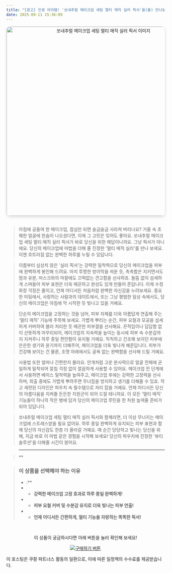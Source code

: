 ```yaml
---
title: "[광고] 인생 아이템! '쏘내추럴 메이크업 세팅 멀티 매직 실러 픽서'을(를) 만나보세요."
date: 2025-09-11 15:36:09
---
```


<div align="center">
    <a href="https://link.coupang.com/re/AFFSDP?lptag=AF8916626&pageKey=1975842261&itemId=19292786356&vendorItemId=71347872531&traceid=V0-153-c47f49ba96d0f059&requestid=20250912003553439003915798&token=31850C%7CGM" target="_blank">
        <img src="https://ads-partners.coupang.com/image1/pKXvcCi5uyDPQNh2pGIfZKijqSsafDk0LGHNSWSdfTXVRTVRIPRWKFb8ikojhwHNldMlU0Vco_FT7W-ZEAnY3pR8e4XyuJ5_eEqw1iknwUA-04H76hmdptuDJOatfZgZGzS3OwdAvUBuoeNrlH7V_P98HRkQmeh3WeB0JZSPv-5gd_Sqi7U8ZNeAD66repfrT9-Mjxci-bSEUsxux2LGLTbukERe670NO59ZyVd-8R2tKW7bbPmM_zD-kHYLvGcnVhLyNQS7Uid5h8wud_s9xd4amCo=" alt="쏘내추럴 메이크업 세팅 멀티 매직 실러 픽서 이미지" width="600" style="max-width: 100%; height: auto; border-radius: 12px; border: 1px solid #e0e0e0; box-shadow: 0 4px 8px rgba(0,0,0,0.1);">
    </a>
</div>
<br>

> 아침에 공들여 한 메이크업, 점심만 되면 슬금슬금 사라져 버리나요? 거울 속 초췌한 얼굴에 한숨이 나오셨다면, 이제 그 고민은 잊어도 좋아요. 쏘내추럴 메이크업 세팅 멀티 매직 실러 픽서가 바로 당신을 위한 해답이니까요. 그냥 픽서가 아니에요. 당신의 메이크업에 마법을 더해 줄 진정한 '멀티 매직 실러'를 만나 보세요. 이젠 흐트러짐 없는 완벽한 하루를 누릴 수 있답니다.

> 이름부터 심상치 않은 '실러 픽서'는 강력한 밀착력으로 당신의 메이크업을 피부에 완벽하게 봉인해 드려요. 마치 투명한 방어막을 씌운 듯, 촉촉함은 지키면서도 땀과 유분, 마스크와의 마찰에도 끄떡없는 견고함을 선사하죠. 들뜸 없이 섬세하게 스며들어 피부 표현은 더욱 매끈하고 완성도 있게 만들어 준답니다. 이제 수정 화장 걱정은 줄이고, 언제 어디서든 처음처럼 완벽한 자신감을 누려보세요. 중요한 미팅에서, 사랑하는 사람과의 데이트에서, 또는 그냥 평범한 일상 속에서도, 당신의 메이크업은 아침에 막 시작한 듯 빛나고 있을 거예요.

> 단순히 메이크업을 고정하는 것을 넘어, 피부 자체를 더욱 아름답게 연출해 주는 '멀티 매직' 기능에 주목해 보세요. 가볍게 뿌리는 순간, 피부 요철과 모공을 섬세하게 커버하여 블러 처리한 듯 매끈한 피부결을 선사해요. 끈적임이나 답답함 없이 산뜻하게 마무리되어, 메이크업의 지속력을 높이는 동시에 피부 속 수분감까지 지켜주니 하루 종일 편안함이 유지될 거예요. 칙칙하고 건조해 보이던 피부에 은은한 생기와 윤기까지 더해주어, 메이크업을 더욱 빛나게 해준답니다. 피부가 건강해 보이는 건 물론, 조명 아래에서도 굴욕 없는 완벽함을 선사해 드릴 거예요.

> 사용법 또한 얼마나 간편한지 몰라요. 안개처럼 고운 분사력으로 얼굴 전체에 균일하게 밀착되어 뭉침 걱정 없이 깔끔하게 사용할 수 있어요. 메이크업 전 단계에서 사용하면 베이스 밀착력을 높여주고, 메이크업 후에는 강력한 고정력을 선사하며, 외출 중에도 가볍게 뿌려주면 무너짐을 방지하고 생기를 더해줄 수 있죠. 작고 세련된 디자인은 파우치 속 필수템으로 자리 잡을 거예요. 언제 어디서든 당신의 아름다움을 지켜줄 든든한 지원군이 되어 드릴 테니까요. 이 모든 '멀티 매직' 기능들이 하나의 작은 병에 담겨 당신의 메이크업 루틴을 한 차원 높여줄 준비가 되어 있답니다.

> 쏘내추럴 메이크업 세팅 멀티 매직 실러 픽서와 함께라면, 더 이상 무너지는 메이크업에 스트레스받을 필요 없어요. 하루 종일 완벽하게 유지되는 피부 표현과 함께 당신의 자신감도 한층 더 올라갈 거예요. 매 순간 당당하고 빛나는 당신을 위해, 지금 바로 이 마법 같은 경험을 시작해 보세요! 당신의 파우치에 진정한 '뷰티 솔루션'을 더해줄 시간이 왔어요.

> ---

> **


> ### 이 상품을 선택해야 하는 이유
> - :**
> - *   **강력한 메이크업 고정 효과로 하루 종일 완벽하게!**
> - *   **피부 요철 커버 및 수분감 유지로 더욱 빛나는 피부 연출!**
> - *   **언제 어디서든 간편하게, 멀티 기능을 자랑하는 똑똑한 픽서!**


<br>

<div align="center">
  <p>이 상품이 궁금하시다면 아래 버튼을 눌러 확인해 보세요!</p>
  <a href="https://link.coupang.com/re/AFFSDP?lptag=AF8916626&pageKey=1975842261&itemId=19292786356&vendorItemId=71347872531&traceid=V0-153-c47f49ba96d0f059&requestid=20250912003553439003915798&token=31850C%7CGM" target="_blank">
    <img src="https://img.shields.io/badge/지금 바로 구매하기-FF5722?style=for-the-badge&logo=coupa&logoColor=white" alt="구매하기 버튼">
  </a>
</div>

이 포스팅은 쿠팡 파트너스 활동의 일환으로, 이에 따른 일정액의 수수료를 제공받습니다.
